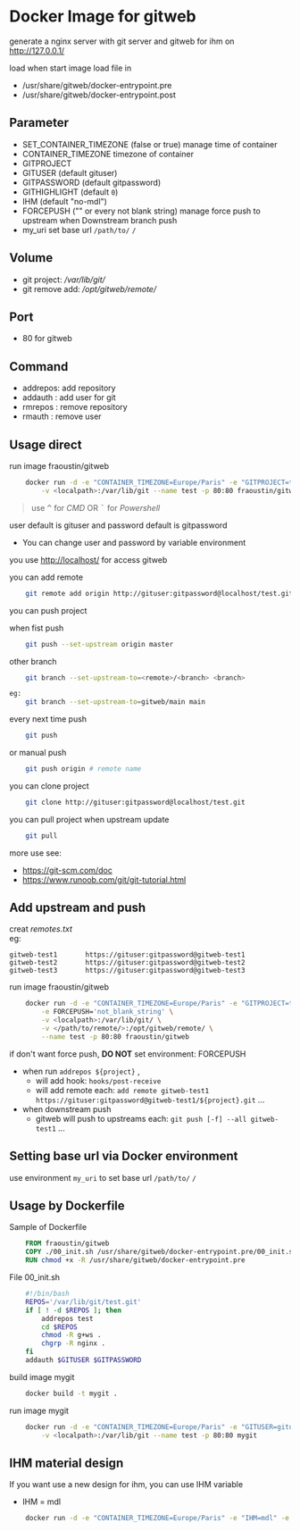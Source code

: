 # Docker Image for gitweb

generate a nginx server with git server and gitweb for ihm on <http://127.0.0.1/>

load when start image load file in

- /usr/share/gitweb/docker-entrypoint.pre
- /usr/share/gitweb/docker-entrypoint.post

## Parameter

- SET_CONTAINER_TIMEZONE (false or true) manage time of container
- CONTAINER_TIMEZONE timezone of container
- GITPROJECT
- GITUSER (default gituser)
- GITPASSWORD (default gitpassword)
- GITHIGHLIGHT (default `0`)
- IHM (default "no-mdl")
- FORCEPUSH ("" or every not blank string) manage force push to upstream when Downstream branch push
- my_uri  set base url `/path/to/` `/`

## Volume

- git project: */var/lib/git/*
- git remove add: */opt/gitweb/remote/*

## Port

- 80 for gitweb

## Command

- addrepos: add repository
- addauth : add user for git
- rmrepos : remove repository
- rmauth : remove user

## Usage direct

run image fraoustin/gitweb

```bash
    docker run -d -e "CONTAINER_TIMEZONE=Europe/Paris" -e "GITPROJECT=test" \
        -v <localpath>:/var/lib/git --name test -p 80:80 fraoustin/gitweb
```

> use <kbd>^</kbd> for *CMD* OR <kbd>`</kbd> for *Powershell*

user default is gituser and password default is gitpassword

- You can change user and password by variable environment

you use <http://localhost/> for access gitweb

you can add remote

```bash
    git remote add origin http://gituser:gitpassword@localhost/test.git
```

you can push project

when fist push

```bash
    git push --set-upstream origin master
```

other branch

```bash
    git branch --set-upstream-to=<remote>/<branch> <branch>

eg:
    git branch --set-upstream-to=gitweb/main main
```

every next time push

```bash
    git push
```

or manual push

```bash
    git push origin # remote name
```

you can clone project

```bash
    git clone http://gituser:gitpassword@localhost/test.git
```

you can pull project when upstream update

```bash
    git pull
```

more use see:

- <https://git-scm.com/doc>
- <https://www.runoob.com/git/git-tutorial.html>

## Add upstream and push

creat *remotes.txt*  
eg:

```text
gitweb-test1       https://gituser:gitpassword@gitweb-test1
gitweb-test2       https://gituser:gitpassword@gitweb-test2
gitweb-test3       https://gituser:gitpassword@gitweb-test3
```

run image fraoustin/gitweb

```bash
    docker run -d -e "CONTAINER_TIMEZONE=Europe/Paris" -e "GITPROJECT=test" \
        -e FORCEPUSH='not_blank_string' \
        -v <localpath>:/var/lib/git/ \
        -v </path/to/remote/>:/opt/gitweb/remote/ \
        --name test -p 80:80 fraoustin/gitweb
```

if don't want force push, **DO NOT** set environment: FORCEPUSH

- when run `addrepos ${project}` ,
  - will add hook: `hooks/post-receive`
  - will add remote each: `add remote gitweb-test1 https://gituser:gitpassword@gitweb-test1/${project}.git` ...
- when downstream push
  - gitweb will push to upstreams each: `git push [-f] --all gitweb-test1` ...

## Setting base url via Docker environment

use environment `my_uri` to set base url `/path/to/` `/`

## Usage by Dockerfile

Sample of Dockerfile

```Dockerfile
    FROM fraoustin/gitweb
    COPY ./00_init.sh /usr/share/gitweb/docker-entrypoint.pre/00_init.sh
    RUN chmod +x -R /usr/share/gitweb/docker-entrypoint.pre
```

File 00_init.sh

```bash
    #!/bin/bash
    REPOS='/var/lib/git/test.git'
    if [ ! -d $REPOS ]; then
        addrepos test
        cd $REPOS
        chmod -R g+ws .
        chgrp -R nginx .
    fi
    addauth $GITUSER $GITPASSWORD
```

build image mygit

```bash
    docker build -t mygit .
```

run image mygit

```bash
    docker run -d -e "CONTAINER_TIMEZONE=Europe/Paris" -e "GITUSER=gituser" -e "GITPASSWORD=gitpassword" \
        -v <localpath>:/var/lib/git --name test -p 80:80 mygit
```

## IHM material design

If you want use a new design for ihm, you can use IHM variable

- IHM = mdl

```bash
    docker run -d -e "CONTAINER_TIMEZONE=Europe/Paris" -e "IHM=mdl" -e "GITPROJECT=test" -v <localpath>:/var/lib/git --name test -p 80:80 fraoustin/gitweb
```
